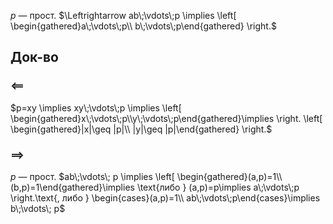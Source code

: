 $p$ — прост. $\Leftrightarrow ab\;\vdots\;p \implies \left[ \begin{gathered}a\;\vdots\;p\\ b\;\vdots\;p\end{gathered} \right.$
## Док-во

### $\impliedby$

$p=xy \implies xy\;\vdots\;p \implies \left[ \begin{gathered}x\;\vdots\;p\\y\;\vdots\;p\end{gathered}\implies \right. \left[ \begin{gathered}|x|\geq |p|\\ |y|\geq |p|\end{gathered} \right.$

### $\implies$

$p$ — прост.
$ab\;\vdots\; p \implies \left[ \begin{gathered}(a,p)=1\\(b,p)=1\end{gathered}\implies \text{либо } (a,p)=p\implies a\;\vdots\;p \right.\text{, либо } \begin{cases}(a,p)=1\\ ab\;\vdots\;p\end{cases}\implies b\;\vdots\; p$


